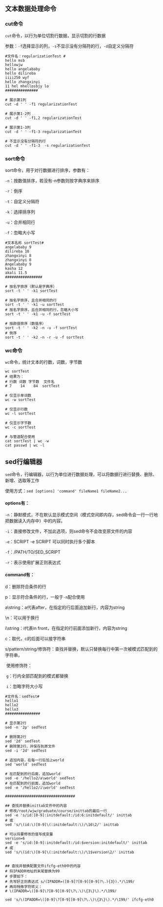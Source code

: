 ## 文本数据处理命令

### cut命令

`cut`命令，以行为单位切割行数据，显示切割的行数据

参数：`-f`选择显示的列，`-s`不显示没有分隔符的行，`-d`自定义分隔符

```shell
#文件名：regularizationTest #
hello msb
hellowjw
hello angelababy
hello dilireba
iiii250 wyf
hello zhangxinyi
11 hel mhellosbjy lo
###############

# 展示第1列
cut -d ' ' -f1 regularizationTest

# 展示第1-2列
cut -d ' ' -f1,2 regularizationTest

# 展示第1-3列
cut -d ' ' -f1-3 regularizationTest

# 不显示没有分隔符的行
cut -d ' ' -f1-3  -s regularizationTest
```

### sort命令

sort命令，用于对行数据进行排序，参数有：

`-n`：按数值排序，若没有-n参数则按字典序来排序

`-r`：倒序

`-t`：自定义分隔符

`-k`：选择排序列

`-u`：合并相同行

`-f`：忽略大小写

```shell
#文本名称 sortTest#
angelababy 9
dilireba 10
zhangxinyi 8
zhangxinyi 8
Angelababy 9
kasha 12
akali 11.5
#################

# 按名字排序（默认是字典序）
sort -t ' ' -k1 sortTest

# 按名字排序，且合并相同的行
sort -t ' ' -k1 -u sortTest
# 按名字排序，且合并相同的行，忽略大小写
sort -t ' ' -k1 -u -f sortTest

# 按颜值排序（数值序）
sort -t ' ' -k2 -n -u -f sortTest
# 倒序
sort -t ' ' -k2 -n -r -u -f sortTest
```

### wc命令

`wc`命令，统计文本的行数，词数，字节数

```shell
wc sortTest
# 结果为：
# 行数 词数 字节数  文件名
# 7    14    84  sortTest

# 仅显示单词数
wc -w sortTest

# 仅显示行数
wc -l sortTest

# 仅显示字节数
wc -c sortTest

# 与管道配合使用
cat sortTest | wc -w
cat passwd | wc -l
```



## sed行编辑器

`sed`命令，行编辑器，以行为单位进行数据处理，可以将数据行进行替换、删除、新增、选取等工作

使用方式：`sed [options] 'command' fileName1 fileName2...`

#### options有：

`-n`：静默模式，不在默认显示模式空间（模式空间即内存，sed命令会一行一行地把数据读入内存中）中的内容。

`-i`：直接修改文件，不加此选项，则sed命令不会改变原文件的内容

`-e`：SCRIPT -e SCRIPT 可以同时执行多个脚本

`-f`：/PATH/TO/SED_SCRIPT

`-r`：表示使用扩展正则表达式

#### command有：

d：删除符合条件的行

p：显示符合条件的行，一般于`-n`配合使用

a\string：a代表after，在指定的行后面追加新行，内容为string

\n：可以用于换行

i\string：i代表in front，在指定的行前面添加新行，内容为string

c：取代，c的后面可以接字符串

s/pattern/string/修饰符：查找并替换，默认只替换每行中第一次被模式匹配到的字符串，

​    使用修饰符：

​    `g`：行内全部匹配到的模式都替换

​    `i`：忽略字符大小写

```shell
#文件名：sedTest#
hello1
hello2
hello3
################

# 显示第2行
sed -n '2p' sedTest

# 删除第2行
sed '2d' sedTest
# 删除第2行，并保存到原文件
sed -i '2d' sedTest

# 追加内容，在每一行后加上world
sed 'world' sedTest

# 在匹配到的行后面，追加world
sed -e '/hello2/a\world' sedTest
# 在匹配到的行前面，追加world
sed -e '/hello2/i\world' sedTest

################################

## 查找并替换inittab文件中的内容
# 修改/root/wjw/graduate/course/inittab的最后一行
sed -e 's/id:[0-9]:initdefault:/id:6:initdefault/' inittab
# 或
sed 's/\(id:\)[0-9]\(:initdefault:\)/\16\2/' inittab

# 可以将要修改的值写成变量
version=6
sed -e 's/id:[0-9]:initdefault:/id:$version:initdefault/' inittab
# 或
sed 's/\(id:\)[0-9]\(:initdefault:\)/\1$version\2/' inittab


## 查找并替换配置文件ifcfg-eth0中的内容
# 将IPADDR地址的末尾替换为99
# 步骤如下：
# 先写好正则表达式 s/(IPADDR=([0-9]?[0-9][0-9]?\.){3}).*/\199/
# 再将特殊字符转义：
# \(IPADDR=\([0-9]\?[0-9][0-9]\?\.\)\{3\}\).*/\199/

sed 's/\(IPADDR=\([0-9]\?[0-9][0-9]\?\.\)\{3\}\).*/\199/' ifcfg-eth0
```

























